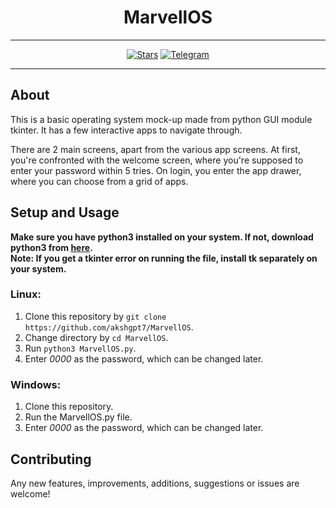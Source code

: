 <div align="center">

# MarvellOS
<hr>

[![Stars](https://img.shields.io/github/stars/akshgpt7/MarvellOS?style=flat&logo=reverbnation)](hhttps://github.com/akshgpt7/MarvellOS/stargazers)
[![Telegram](https://badgen.net/badge/icon/telegram/cyan?icon=telegram&label)](https://t.me/joinchat/N4E6lxS83nZ3YmiaNMkZrg)

<hr>
</div>

## About
This is a basic operating system mock-up made from python GUI module tkinter.
It has a few interactive apps to navigate through.

There are 2 main screens, apart from the various app screens.
At first, you're confronted with the welcome screen, where you're supposed to enter your password within 5 tries. On login, you enter the app drawer, where you can choose from a grid of apps.

## Setup and Usage
**Make sure you have python3 installed on your system. If not, download python3 from [here](https://www.python.org/).**<br>
**Note: If you get a tkinter error on running the file, install tk separately on your system.**

### Linux:
1. Clone this repository by ```git clone https://github.com/akshgpt7/MarvellOS```.
2. Change directory by `cd MarvellOS`.
3. Run `python3 MarvellOS.py`.
4. Enter *0000* as the password, which can be changed later.

### Windows: 
1. Clone this repository.
2. Run the MarvellOS.py file.
3. Enter *0000* as the password, which can be changed later.

## Contributing
Any new features, improvements, additions, suggestions or issues are welcome!
